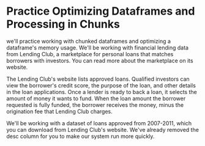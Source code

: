 # Practice Optimizing Dataframes and Processing in Chunks

we'll practice working with chunked dataframes and optimizing a dataframe's memory usage. We'll be working with financial lending data from Lending Club, a marketplace for personal loans that matches borrowers with investors. You can read more about the marketplace on its website.

The Lending Club's website lists approved loans. Qualified investors can view the borrower's credit score, the purpose of the loan, and other details in the loan applications. Once a lender is ready to back a loan, it selects the amount of money it wants to fund. When the loan amount the borrower requested is fully funded, the borrower receives the money, minus the origination fee that Lending Club charges.

We'll be working with a dataset of loans approved from 2007-2011, which you can download from Lending Club's website. We've already removed the desc column for you to make our system run more quickly.
